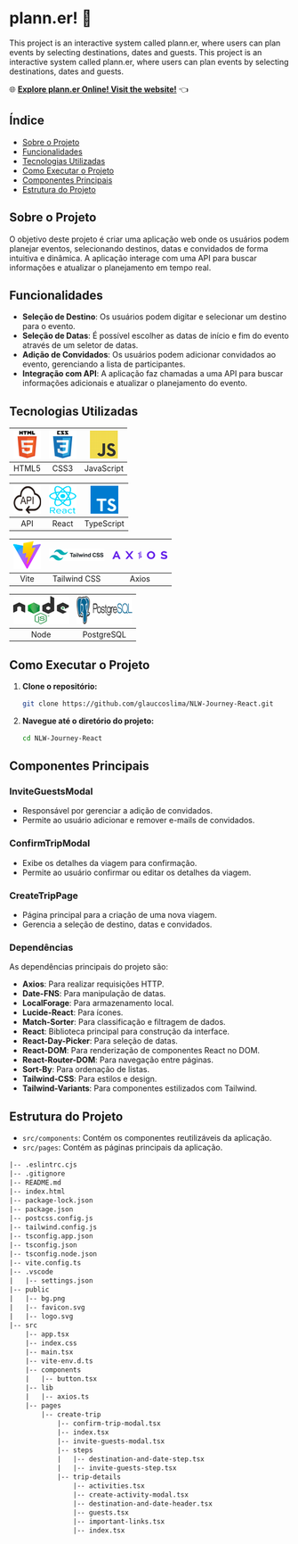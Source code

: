 # plann.er! 🌟

This project is an interactive system called plann.er, where users can plan events by selecting destinations, dates and guests. This project is an interactive system called plann.er, where users can plan events by selecting destinations, dates and guests.

🌐 [**Explore plann.er Online! Visit the website!**](https://nlw-journey-react-alpha.vercel.app/) 👈

## Índice

- [Sobre o Projeto](#sobre-o-projeto)
- [Funcionalidades](#funcionalidades)
- [Tecnologias Utilizadas](#tecnologias-utilizadas)
- [Como Executar o Projeto](#como-executar-o-projeto)
- [Componentes Principais](#componentes-principais)
- [Estrutura do Projeto](#estrutura-do-projeto)

## Sobre o Projeto

O objetivo deste projeto é criar uma aplicação web onde os usuários podem planejar eventos, selecionando destinos, datas e convidados de forma intuitiva e dinâmica. A aplicação interage com uma API para buscar informações e atualizar o planejamento em tempo real.

## Funcionalidades

- **Seleção de Destino**: Os usuários podem digitar e selecionar um destino para o evento.
- **Seleção de Datas**: É possível escolher as datas de início e fim do evento através de um seletor de datas.
- **Adição de Convidados**: Os usuários podem adicionar convidados ao evento, gerenciando a lista de participantes.
- **Integração com API**: A aplicação faz chamadas a uma API para buscar informações adicionais e atualizar o planejamento do evento.

## Tecnologias Utilizadas

| ![HTML5](https://raw.githubusercontent.com/glauccoslima/servidor_estaticos/main/html5-original-wordmark%20(1).png) | ![CSS3](https://raw.githubusercontent.com/glauccoslima/servidor_estaticos/main/css3-original-wordmark.png) | ![JavaScript](https://raw.githubusercontent.com/glauccoslima/servidor_estaticos/main/javascript.png) |
|:---:|:---:|:---:|
| HTML5 | CSS3 | JavaScript |

| ![API](https://raw.githubusercontent.com/glauccoslima/servidor_estaticos/main/api-3.png) | ![React](https://raw.githubusercontent.com/glauccoslima/servidor_estaticos/main/react.png) | ![TypeScript](https://raw.githubusercontent.com/glauccoslima/servidor_estaticos/main/typescript.png) |
|:---:|:---:|:---:|
| API | React | TypeScript |

| ![Vite](https://raw.githubusercontent.com/glauccoslima/servidor_estaticos/main/vite.png) | ![Tailwind CSS](https://raw.githubusercontent.com/glauccoslima/servidor_estaticos/main/tailwindcss.png) | ![Axios](https://raw.githubusercontent.com/glauccoslima/servidor_estaticos/main/axios.png) |
|:---:|:---:|:---:|
| Vite | Tailwind CSS | Axios |

| ![Node](https://raw.githubusercontent.com/glauccoslima/servidor_estaticos/main/node.png) | ![PostgreSQL](https://raw.githubusercontent.com/glauccoslima/servidor_estaticos/main/postgresql.png) |
|:---:|:---:|
| Node | PostgreSQL |

## Como Executar o Projeto

1. **Clone o repositório:**

    ```bash
    git clone https://github.com/glauccoslima/NLW-Journey-React.git
    ```

2. **Navegue até o diretório do projeto:**

    ```bash
    cd NLW-Journey-React
    ```

## Componentes Principais

### InviteGuestsModal

- Responsável por gerenciar a adição de convidados.
- Permite ao usuário adicionar e remover e-mails de convidados.

### ConfirmTripModal

- Exibe os detalhes da viagem para confirmação.
- Permite ao usuário confirmar ou editar os detalhes da viagem.

### CreateTripPage

- Página principal para a criação de uma nova viagem.
- Gerencia a seleção de destino, datas e convidados.

### Dependências

As dependências principais do projeto são:

- **Axios**: Para realizar requisições HTTP.
- **Date-FNS**: Para manipulação de datas.
- **LocalForage**: Para armazenamento local.
- **Lucide-React**: Para ícones.
- **Match-Sorter**: Para classificação e filtragem de dados.
- **React**: Biblioteca principal para construção da interface.
- **React-Day-Picker**: Para seleção de datas.
- **React-DOM**: Para renderização de componentes React no DOM.
- **React-Router-DOM**: Para navegação entre páginas.
- **Sort-By**: Para ordenação de listas.
- **Tailwind-CSS**: Para estilos e design.
- **Tailwind-Variants**: Para componentes estilizados com Tailwind.

## Estrutura do Projeto

- `src/components`: Contém os componentes reutilizáveis da aplicação.
- `src/pages`: Contém as páginas principais da aplicação.

```plaintext
|-- .eslintrc.cjs
|-- .gitignore
|-- README.md
|-- index.html
|-- package-lock.json
|-- package.json
|-- postcss.config.js
|-- tailwind.config.js
|-- tsconfig.app.json
|-- tsconfig.json
|-- tsconfig.node.json
|-- vite.config.ts
|-- .vscode
|   |-- settings.json
|-- public
|   |-- bg.png
|   |-- favicon.svg
|   |-- logo.svg
|-- src
    |-- app.tsx
    |-- index.css
    |-- main.tsx
    |-- vite-env.d.ts
    |-- components
    |   |-- button.tsx
    |-- lib
    |   |-- axios.ts
    |-- pages
        |-- create-trip
            |-- confirm-trip-modal.tsx
            |-- index.tsx
            |-- invite-guests-modal.tsx
            |-- steps
            |   |-- destination-and-date-step.tsx
            |   |-- invite-guests-step.tsx
            |-- trip-details
                |-- activities.tsx
                |-- create-activity-modal.tsx
                |-- destination-and-date-header.tsx
                |-- guests.tsx
                |-- important-links.tsx
                |-- index.tsx
